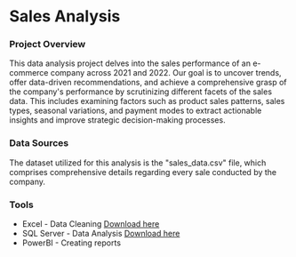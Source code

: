 # Sales Analysis

### Project Overview

This data analysis project delves into the sales performance of an e-commerce company across 2021 and 2022. Our goal is to uncover trends, offer data-driven recommendations, and achieve a comprehensive grasp of the company's performance by scrutinizing different facets of the sales data. This includes examining factors such as product sales patterns, sales types, seasonal variations, and payment modes to extract actionable insights and improve strategic decision-making processes.

### Data Sources

The dataset utilized for this analysis is the "sales_data.csv" file, which comprises comprehensive details regarding every sale conducted by the company.

### Tools
- Excel - Data Cleaning  [Download here](https://microsoft.com)
- SQL Server - Data Analysis [Download here](https://www.microsoft.com/en-us/sql-server/sql-server-downloads)
- PowerBI - Creating reports
